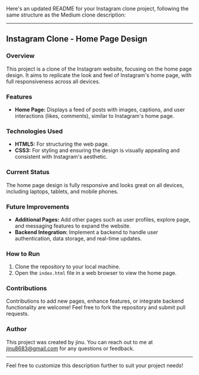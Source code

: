 Here's an updated README for your Instagram clone project, following the same structure as the Medium clone description:

---

## Instagram Clone - Home Page Design

### Overview

This project is a clone of the Instagram website, focusing on the home page design. It aims to replicate the look and feel of Instagram's home page, with full responsiveness across all devices.

### Features

- **Home Page:** Displays a feed of posts with images, captions, and user interactions (likes, comments), similar to Instagram's home page.

### Technologies Used

- **HTML5:** For structuring the web page.
- **CSS3:** For styling and ensuring the design is visually appealing and consistent with Instagram's aesthetic.

### Current Status

The home page design is fully responsive and looks great on all devices, including laptops, tablets, and mobile phones.

### Future Improvements

- **Additional Pages:** Add other pages such as user profiles, explore page, and messaging features to expand the website.
- **Backend Integration:** Implement a backend to handle user authentication, data storage, and real-time updates.

### How to Run

1. Clone the repository to your local machine.
2. Open the `index.html` file in a web browser to view the home page.

### Contributions

Contributions to add new pages, enhance features, or integrate backend functionality are welcome! Feel free to fork the repository and submit pull requests.

### Author

This project was created by jinu. You can reach out to me at jinu8683@gmail.com for any questions or feedback.

---

Feel free to customize this description further to suit your project needs!
